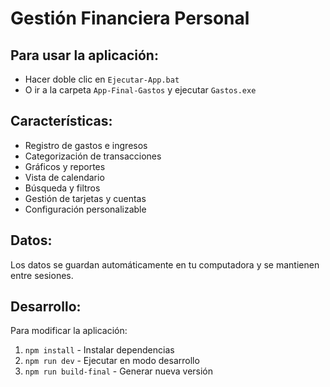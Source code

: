 # Gestión Financiera Personal

## Para usar la aplicación:
- Hacer doble clic en `Ejecutar-App.bat`
- O ir a la carpeta `App-Final-Gastos` y ejecutar `Gastos.exe`

## Características:
- Registro de gastos e ingresos
- Categorización de transacciones
- Gráficos y reportes
- Vista de calendario
- Búsqueda y filtros
- Gestión de tarjetas y cuentas
- Configuración personalizable

## Datos:
Los datos se guardan automáticamente en tu computadora y se mantienen entre sesiones.

## Desarrollo:
Para modificar la aplicación:
1. `npm install` - Instalar dependencias
2. `npm run dev` - Ejecutar en modo desarrollo
3. `npm run build-final` - Generar nueva versión

